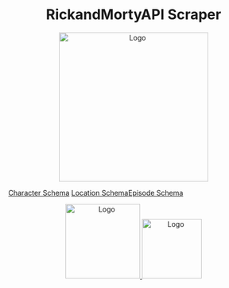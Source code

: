 <h1 align="center"> RickandMortyAPI Scraper </h1>
<p align="center">
  <a href="https://rickandmortyapi.com/">
    <img alt="Logo" src="https://occ-0-2794-2219.1.nflxso.net/dnm/api/v6/LmEnxtiAuzezXBjYXPuDgfZ4zZQ/AAAABeJtBpd7gVufNBcVqvz9HPneSuK06oCuSWVIe1rbvL9yoBfZbHbUhjLgU0yv1DoOG8gWtyFUjonoxF132iuRBPNf_LoVM6tKrbKc.png?r=871" width="300">
  </a>
</p>

[Character Schema](https://rickandmortyapi.com/documentation/#character-schema) [Location Schema](https://rickandmortyapi.com/documentation/#location-schema)[Episode Schema](https://rickandmortyapi.com/documentation/#episode-schema)

<p align="center">
  <a href="https://rickandmortyapi.com/">
    <img alt="Logo" src="https://www.nicepng.com/png/full/6-61830_rick-and-morty-rick-face-png.png" width="150">
  </a>
  <a href="https://rickandmortyapi.com/">
    <img alt="Logo" src="https://i.pinimg.com/originals/52/6f/5a/526f5ac05b614362625eceb34a2b869f.png" width="120">
  </a>
</p>
